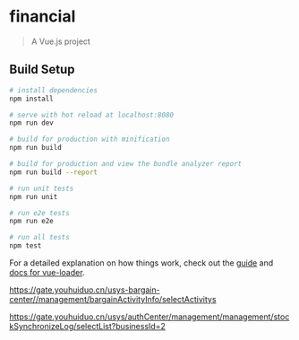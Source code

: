 # financial

> A Vue.js project

## Build Setup

``` bash
# install dependencies
npm install

# serve with hot reload at localhost:8080
npm run dev

# build for production with minification
npm run build

# build for production and view the bundle analyzer report
npm run build --report

# run unit tests
npm run unit

# run e2e tests
npm run e2e

# run all tests
npm test
```

For a detailed explanation on how things work, check out the [guide](http://vuejs-templates.github.io/webpack/) and [docs for vue-loader](http://vuejs.github.io/vue-loader).



https://gate.youhuiduo.cn/usys-bargain-center//management/bargainActivityInfo/selectActivitys

https://gate.youhuiduo.cn/usys/authCenter/management/management/stockSynchronizeLog/selectList?businessId=2